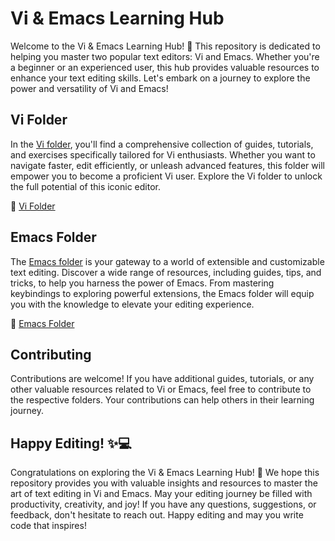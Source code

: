 # Vi & Emacs Learning Hub

Welcome to the Vi & Emacs Learning Hub! 🌟 This repository is dedicated to helping you master two popular text editors: Vi and Emacs. Whether you're a beginner or an experienced user, this hub provides valuable resources to enhance your text editing skills. Let's embark on a journey to explore the power and versatility of Vi and Emacs!

## Vi Folder

In the [Vi folder](./0x00_vi), you'll find a comprehensive collection of guides, tutorials, and exercises specifically tailored for Vi enthusiasts. Whether you want to navigate faster, edit efficiently, or unleash advanced features, this folder will empower you to become a proficient Vi user. Explore the Vi folder to unlock the full potential of this iconic editor.

📂 [Vi Folder](./0x00_vi)

## Emacs Folder

The [Emacs folder](./0x00_emacs) is your gateway to a world of extensible and customizable text editing. Discover a wide range of resources, including guides, tips, and tricks, to help you harness the power of Emacs. From mastering keybindings to exploring powerful extensions, the Emacs folder will equip you with the knowledge to elevate your editing experience.

📂 [Emacs Folder](./0x00_emacs)

## Contributing

Contributions are welcome! If you have additional guides, tutorials, or any other valuable resources related to Vi or Emacs, feel free to contribute to the respective folders. Your contributions can help others in their learning journey.

## Happy Editing! ✨💻

Congratulations on exploring the Vi & Emacs Learning Hub! 🎉 We hope this repository provides you with valuable insights and resources to master the art of text editing in Vi and Emacs. May your editing journey be filled with productivity, creativity, and joy! If you have any questions, suggestions, or feedback, don't hesitate to reach out. Happy editing and may you write code that inspires!

